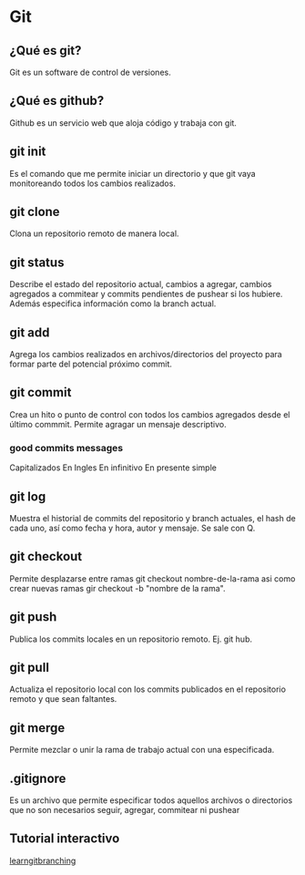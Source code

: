 # Git

## ¿Qué es git?
Git es un software de control de versiones.

## ¿Qué es github?
Github es un servicio web que aloja código y trabaja con git.

## git init
Es el comando que me permite iniciar un directorio y que git vaya monitoreando todos los cambios realizados.

## git clone
Clona un repositorio remoto de manera local.

## git status
Describe el estado del repositorio actual, cambios a agregar, cambios agregados a commitear y commits pendientes de pushear si los hubiere. Además especifica información como la branch actual.

## git add
Agrega los cambios realizados en archivos/directorios del proyecto para formar parte del potencial próximo commit. 

## git commit
Crea un hito o punto de control con todos los cambios agregados desde el último commmit. Permite agragar un mensaje descriptivo.

### good commits messages
Capitalizados
En Ingles
En infinitivo
En presente simple 

## git log
Muestra el historial de commits del repositorio y branch actuales, el hash de cada uno, así como fecha y hora, autor y mensaje. Se sale con Q.

## git checkout
Permite desplazarse entre ramas git checkout nombre-de-la-rama asi como crear nuevas ramas gir checkout -b "nombre de la rama".

## git push
Publica los commits locales en un repositorio remoto. Ej. git hub.

## git pull
Actualiza el repositorio local con los commits publicados en el repositorio remoto y que sean faltantes.

## git merge
Permite mezclar o unir la rama de trabajo actual con una especificada.

## .gitignore
Es un archivo que permite especificar todos aquellos archivos o directorios que no son necesarios seguir, agregar, commitear ni pushear
## Tutorial interactivo

[learngitbranching](https://learngitbranching.js.org/)
